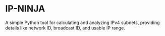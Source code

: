 # IP-NINJA
A simple Python tool for calculating and analyzing IPv4 subnets, providing details like network ID, broadcast ID, and usable IP range.
